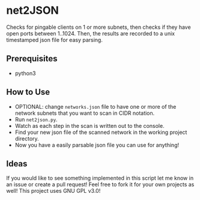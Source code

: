 # net2JSON
Checks for pingable clients on 1 or more subnets, then checks if they have open ports between 1..1024. Then, the results are recorded to a unix timestamped json file for easy parsing.  

## Prerequisites
- python3

## How to Use
- OPTIONAL: change `networks.json` file to have one or more of the network subnets that you want to scan in CIDR notation.
- Run `net2json.py`.
- Watch as each step in the scan is written out to the console.
- Find your new json file of the scanned network in the working project directory. 
- Now you have a easily parsable json file you can use for anything!

## Ideas
If you would like to see something implemented in this script let me know in an issue or create a pull request! Feel free to fork it for your own projects as well! This project uses GNU GPL v3.0!

